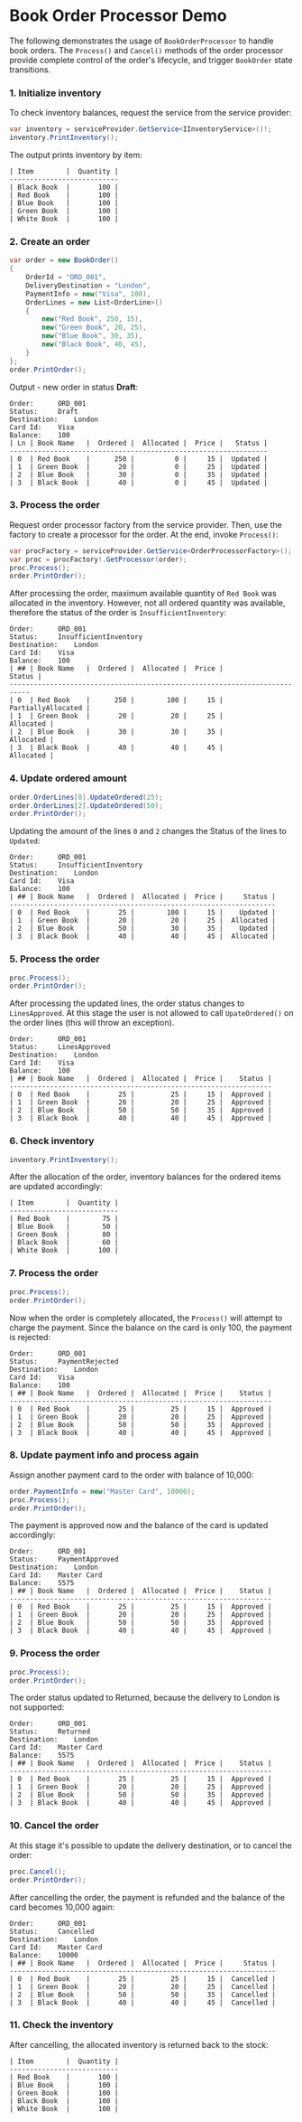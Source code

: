 # Book Order Processor Demo

The following demonstrates the usage of `BookOrderProcessor` to handle book orders.
The `Process()` and `Cancel()` methods of the order processor provide complete control
of the order's lifecycle, and trigger `BookOrder` state transitions.


### 1. Initialize inventory
To check inventory balances, request the service from the service provider:
```csharp
var inventory = serviceProvider.GetService<IInventoryService>()!;
inventory.PrintInventory();
```
The output prints inventory by item:
```text
| Item        |  Quantity |
---------------------------
| Black Book  |       100 |
| Red Book    |       100 |
| Blue Book   |       100 |
| Green Book  |       100 |
| White Book  |       100 |
```

### 2. Create an order
```csharp
var order = new BookOrder()
{
    OrderId = "ORD_001", 
    DeliveryDestination = "London",
    PaymentInfo = new("Visa", 100),
    OrderLines = new List<OrderLine>()
    {
        new("Red Book", 250, 15),
        new("Green Book", 20, 25),
        new("Blue Book", 30, 35),
        new("Black Book", 40, 45),
    }
};
order.PrintOrder();
```
Output - new order in status **Draft**:
```text
Order:		ORD_001
Status:		Draft
Destination:	London
Card Id:	Visa
Balance:	100
| Ln | Book Name   |  Ordered |  Allocated |  Price |   Status |
----------------------------------------------------------------
| 0  | Red Book    |      250 |          0 |     15 |  Updated |
| 1  | Green Book  |       20 |          0 |     25 |  Updated |
| 2  | Blue Book   |       30 |          0 |     35 |  Updated |
| 3  | Black Book  |       40 |          0 |     45 |  Updated |
```


### 3. Process the order
Request order processor factory from the service provider. Then, use the factory
to create a processor for the order. At the end, invoke `Process()`:
```csharp
var procFactory = serviceProvider.GetService<OrderProcessorFactory>();
var proc = procFactory!.GetProcessor(order);
proc.Process();
order.PrintOrder();
```
After processing the order, maximum available quantity of `Red Book` was allocated
in the inventory. However, not all ordered quantity was available, therefore
the status of the order is `InsufficientInventory`:
```text
Order:		ORD_001
Status:		InsufficientInventory
Destination:	London
Card Id:	Visa
Balance:	100
| ## | Book Name   |  Ordered |  Allocated |  Price |              Status |
---------------------------------------------------------------------------
| 0  | Red Book    |      250 |        100 |     15 |  PartiallyAllocated |
| 1  | Green Book  |       20 |         20 |     25 |           Allocated |
| 2  | Blue Book   |       30 |         30 |     35 |           Allocated |
| 3  | Black Book  |       40 |         40 |     45 |           Allocated |
```

### 4. Update ordered amount
```csharp
order.OrderLines[0].UpdateOrdered(25);
order.OrderLines[2].UpdateOrdered(50);
order.PrintOrder();
```
Updating the amount of the lines `0` and `2` changes the Status of the lines to `Updated`:
```
Order:		ORD_001
Status:		InsufficientInventory
Destination:	London
Card Id:	Visa
Balance:	100
| ## | Book Name   |  Ordered |  Allocated |  Price |     Status |
------------------------------------------------------------------
| 0  | Red Book    |       25 |        100 |     15 |    Updated |
| 1  | Green Book  |       20 |         20 |     25 |  Allocated |
| 2  | Blue Book   |       50 |         30 |     35 |    Updated |
| 3  | Black Book  |       40 |         40 |     45 |  Allocated |
```

### 5. Process the order
```csharp
proc.Process();
order.PrintOrder();
```
After processing the updated lines, the order status changes to `LinesApproved`.
At this stage the user is not allowed to call `UpateOrdered()` on the order lines
(this will throw an exception).
```
Order:		ORD_001
Status:		LinesApproved
Destination:	London
Card Id:	Visa
Balance:	100
| ## | Book Name   |  Ordered |  Allocated |  Price |    Status |
-----------------------------------------------------------------
| 0  | Red Book    |       25 |         25 |     15 |  Approved |
| 1  | Green Book  |       20 |         20 |     25 |  Approved |
| 2  | Blue Book   |       50 |         50 |     35 |  Approved |
| 3  | Black Book  |       40 |         40 |     45 |  Approved |
```

### 6. Check inventory
```csharp
inventory.PrintInventory();
```
After the allocation of the order, inventory balances for the ordered items are updated accordingly:
```
| Item        |  Quantity |
---------------------------
| Red Book    |        75 |
| Blue Book   |        50 |
| Green Book  |        80 |
| Black Book  |        60 |
| White Book  |       100 |
```


### 7. Process the order
```csharp
proc.Process();
order.PrintOrder();
```
Now when the order is completely allocated, the `Process()` will attempt to charge the payment.
Since the balance on the card is only 100, the payment is rejected:
```
Order:		ORD_001
Status:		PaymentRejected
Destination:	London
Card Id:	Visa
Balance:	100
| ## | Book Name   |  Ordered |  Allocated |  Price |    Status |
-----------------------------------------------------------------
| 0  | Red Book    |       25 |         25 |     15 |  Approved |
| 1  | Green Book  |       20 |         20 |     25 |  Approved |
| 2  | Blue Book   |       50 |         50 |     35 |  Approved |
| 3  | Black Book  |       40 |         40 |     45 |  Approved |
```


### 8. Update payment info and process again
Assign another payment card to the order with balance of 10,000:
```csharp
order.PaymentInfo = new("Master Card", 10000);
proc.Process();
order.PrintOrder();
```
The payment is approved now and the balance of the card is updated accordingly:
```
Order:		ORD_001
Status:		PaymentApproved
Destination:	London
Card Id:	Master Card
Balance:	5575
| ## | Book Name   |  Ordered |  Allocated |  Price |    Status |
-----------------------------------------------------------------
| 0  | Red Book    |       25 |         25 |     15 |  Approved |
| 1  | Green Book  |       20 |         20 |     25 |  Approved |
| 2  | Blue Book   |       50 |         50 |     35 |  Approved |
| 3  | Black Book  |       40 |         40 |     45 |  Approved |
```

### 9. Process the order
```csharp
proc.Process();
order.PrintOrder();
```
The order status updated to Returned, because the delivery to London is not supported:
```
Order:		ORD_001
Status:		Returned
Destination:	London
Card Id:	Master Card
Balance:	5575
| ## | Book Name   |  Ordered |  Allocated |  Price |    Status |
-----------------------------------------------------------------
| 0  | Red Book    |       25 |         25 |     15 |  Approved |
| 1  | Green Book  |       20 |         20 |     25 |  Approved |
| 2  | Blue Book   |       50 |         50 |     35 |  Approved |
| 3  | Black Book  |       40 |         40 |     45 |  Approved |
```


### 10. Cancel the order
At this stage it's possible to update the delivery destination, or to cancel the order:
```csharp
proc.Cancel();
order.PrintOrder();
```
After cancelling the order, the payment is refunded and the balance of the card becomes 10,000 again:
```
Order:		ORD_001
Status:		Cancelled
Destination:	London
Card Id:	Master Card
Balance:	10000
| ## | Book Name   |  Ordered |  Allocated |  Price |     Status |
------------------------------------------------------------------
| 0  | Red Book    |       25 |         25 |     15 |  Cancelled |
| 1  | Green Book  |       20 |         20 |     25 |  Cancelled |
| 2  | Blue Book   |       50 |         50 |     35 |  Cancelled |
| 3  | Black Book  |       40 |         40 |     45 |  Cancelled |
```

### 11. Check the inventory
After cancelling, the allocated inventory is returned back to the stock:
```
| Item        |  Quantity |
---------------------------
| Red Book    |       100 |
| Blue Book   |       100 |
| Green Book  |       100 |
| Black Book  |       100 |
| White Book  |       100 |
```

